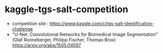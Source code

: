 # kaggle-tgs-salt-competition

* competition site : https://www.kaggle.com/c/tgs-salt-identification-challenge
* "U-Net: Convolutional Networks for Biomedical Image Segmentation" 
  (Olaf Ronneberger, Philipp Fischer, Thomas Brox)
  https://arxiv.org/abs/1505.04597
